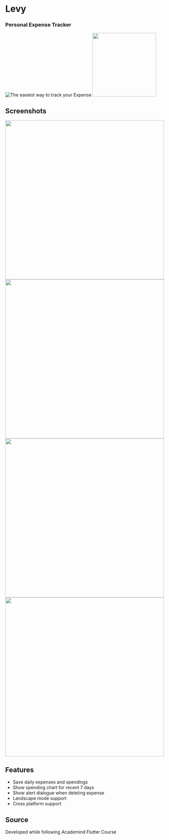 # Levy
### Personal Expense Tracker
![The easiest way to track your Expense](https://user-images.githubusercontent.com/87197237/180099581-f06faec5-210f-433e-a5a4-f0249f18b169.png)
<a href="https://play.google.com/store/apps/details?id=com.teqbot.levy"><img src="https://boostapk.com/wp-content/uploads/2020/08/fall-guys-android.png" width=200></a>
## Screenshots
<img height="500px" src=" ![Screenshot_1658358622](https://user-images.githubusercontent.com/87197237/180099819-eb0e2091-bf6c-423e-9e1c-286281380c37.png)
"> <img height="500px" src="![Screenshot_1658358642](https://user-images.githubusercontent.com/87197237/180099834-6e070e7e-7a53-4e6a-b7c2-5a460a091b59.png)
 ">
<img height="500px" src="![Screenshot_1658358688](https://user-images.githubusercontent.com/87197237/180099851-f7db105a-328f-4e94-9d14-1ed1a2c7f992.png)
 "> <img height="500px" src="![Screenshot_1658358693](https://user-images.githubusercontent.com/87197237/180099862-dc4100f2-3dfe-4697-8b66-f528d4840466.png)
 ">

## Features
- Save daily expenses and spendings
- Show spending chart for recent 7 days
- Show alert dialogue when deleting expense
- Landscape mode support
- Cross platform support

## Source
 Developed while following Academind Flutter Course
